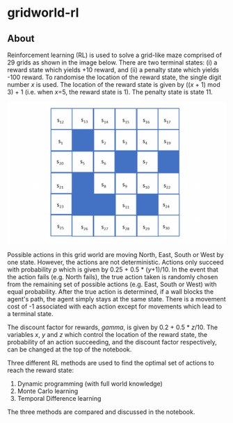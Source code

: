 # gridworld-rl

## About
Reinforcement learning (RL) is used to solve a grid-like maze comprised of 29 grids as shown in the image below. There are two terminal states: (i) a reward state which yields +10 reward, and (ii) a penalty state which yields -100 reward. To randomise the location of the reward state, the single digit number *x* is used. The location of the reward state is given by ((*x* + 1) mod 3) + 1 (i.e. when *x*=5, the reward state is 1). The penalty state is state 11.

![gridworld-img](https://github.com/joshsia/gridworld-rl/blob/main/gridworld.png)

Possible actions in this grid world are moving North, East, South or West by one state. However, the actions are not deterministic. Actions only succeed with probability *p* which is given by 0.25 + 0.5 * (*y*+1)/10. In the event that the action fails (e.g. North fails), the true action taken is randomly chosen from the remaining set of possible actions (e.g. East, South or West) with equal probability. After the true action is determined, if a wall blocks the agent's path, the agent simply stays at the same state. There is a movement cost of -1 associated with each action except for movements which lead to a terminal state.

The discount factor for rewards, *gamma*, is given by 0.2 + 0.5 * *z*/10. The variables *x*, *y* and *z* which control the location of the reward state, the probability of an action succeeding, and the discount factor respectively, can be changed at the top of the notebook.

Three different RL methods are used to find the optimal set of actions to reach the reward state:
1. Dynamic programming (with full world knowledge)
2. Monte Carlo learning
3. Temporal Difference learning

The three methods are compared and discussed in the notebook.
